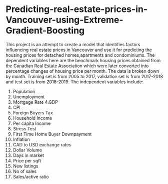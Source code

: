 # Predicting-real-estate-prices-in-Vancouver-using-Extreme-Gradient-Boosting
This project is an attempt to create a model that identifies factors influencing real estate prices in Vancouver and use it for predicting the housing prices for detached homes,apartments and condominiums.
The dependent variables here are the benchmark housing prices obtained from the Canadian Real Estate Association which were later converted into percentage changes of housing price per month.
The data is broken down by month. Training set is from 2005 to 2017, validation set is from 2017-2018 and test set is from 2018-2019.
The independent variables include:
1. Population
2. Unemployment
3. Mortgage Rate
4.GDP
5. CPI 
6. Foreign Buyers Tax
7. Household Income
8. Per capita Income 
9. Stress Test
10. First Time Home Buyer Downpayment
11. Inflation
12. CAD to USD exchange rates
13. Dollar Volume
14. Days in market
15. Price per sqft
16. New listings
17. No of sales
18. Sales/active ratio
